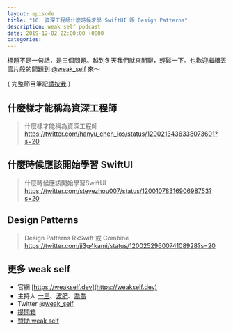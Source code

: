 ```yaml
---
layout: episode
title: "16: 資深工程師什麼時候才學 SwiftUI 跟 Design Patterns"
description: weak self podcast
date: 2019-12-02 22:00:00 +0800
categories: 
---
```


標題不是一句話，是三個問題。越到冬天我們就來閒聊，輕鬆一下。也歡迎繼續丟雪片般的問題到 [@weak_self](https://twitter.com/weak_self) 來～

{ 完整節目筆記[請按我](https://weakself.dev/episodes/16) }

## 什麼樣才能稱為資深工程師

> 什麼樣才能稱為資深工程師
https://twitter.com/hanyu_chen_ios/status/1200213436338073601?s=20

## 什麼時候應該開始學習 SwiftUI 
> 什麼時候應該開始學習SwiftUI
https://twitter.com/stevezhou007/status/1200107831690698753?s=20

## Design Patterns 
> Design Patterns
RxSwift 或 Combine
https://twitter.com/ji3g4kami/status/1200252960074108928?s=20

## 更多 weak self

* 官網 [https://weakself.dev](https://weakself.dev)
* 主持人 [一三](https://twitter.com/ethanhuang13)、[波肥](https://twitter.com/PofatTseng)、[喬喬](https://twitter.com/joe_trash_talk)
* Twitter [@weak_self](https://twitter.com/weak_self)
* [提問箱](https://peing.net/zh-TW/weak_self)
* [贊助 weak self](https://weakself.dev/#贊助)